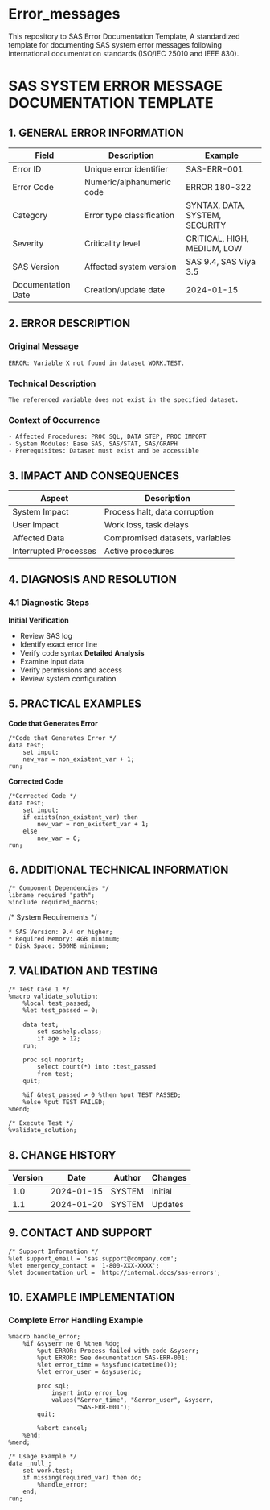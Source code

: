 # Error_messages
This repository to SAS Error Documentation Template, A standardized template for documenting SAS system error messages following international documentation standards (ISO/IEC 25010 and IEEE 830).

# SAS SYSTEM ERROR MESSAGE DOCUMENTATION TEMPLATE

## 1. GENERAL ERROR INFORMATION


| Field | Description | Example |
|-------|-------------|---------|
| Error ID | Unique error identifier | SAS-ERR-001 |
| Error Code | Numeric/alphanumeric code | ERROR 180-322 |
| Category | Error type classification | SYNTAX, DATA, SYSTEM, SECURITY |
| Severity | Criticality level | CRITICAL, HIGH, MEDIUM, LOW |
| SAS Version | Affected system version | SAS 9.4, SAS Viya 3.5 |
| Documentation Date | Creation/update date | 2024-01-15 |

## 2. ERROR DESCRIPTION
### Original Message 
```ERROR: Variable X not found in dataset WORK.TEST.```

### Technical Description 
```The referenced variable does not exist in the specified dataset.```

### Context of Occurrence ###
```
- Affected Procedures: PROC SQL, DATA STEP, PROC IMPORT
- System Modules: Base SAS, SAS/STAT, SAS/GRAPH
- Prerequisites: Dataset must exist and be accessible
```

## 3. IMPACT AND CONSEQUENCES

| Aspect | Description |
|---------|-------------|
| System Impact | Process halt, data corruption |
| User Impact | Work loss, task delays |
| Affected Data | Compromised datasets, variables |
| Interrupted Processes | Active procedures |

## 4. DIAGNOSIS AND RESOLUTION

### 4.1 Diagnostic Steps
 **Initial Verification**
- Review SAS log
- Identify exact error line
- Verify code syntax
**Detailed Analysis**
- Examine input data
- Verify permissions and access
- Review system configuration

## 5. PRACTICAL EXAMPLES

**Code that Generates Error**
```
/*Code that Generates Error */
data test;
    set input;
    new_var = non_existent_var + 1;
run;
```
**Corrected Code**
```
/*Corrected Code */
data test;
    set input;
    if exists(non_existent_var) then
        new_var = non_existent_var + 1;
    else
        new_var = 0;
run;
```

## 6. ADDITIONAL TECHNICAL INFORMATION
```
/* Component Dependencies */
libname required "path";
%include required_macros;
```

/* System Requirements */
```
* SAS Version: 9.4 or higher;
* Required Memory: 4GB minimum;
* Disk Space: 500MB minimum;
```

## 7. VALIDATION AND TESTING

```
/* Test Case 1 */
%macro validate_solution;
    %local test_passed;
    %let test_passed = 0;
    
    data test;
        set sashelp.class;
        if age > 12;
    run;
    
    proc sql noprint;
        select count(*) into :test_passed
        from test;
    quit;
    
    %if &test_passed > 0 %then %put TEST PASSED;
    %else %put TEST FAILED;
%mend;
```

```
/* Execute Test */
%validate_solution;
```
## 8. CHANGE HISTORY

| Version | Date | Author | Changes |
|---------|------|--------|---------|
| 1.0 | 2024-01-15 | SYSTEM | Initial |
| 1.1 | 2024-01-20 | SYSTEM | Updates |

## 9. CONTACT AND SUPPORT
```
/* Support Information */
%let support_email = 'sas.support@company.com';
%let emergency_contact = '1-800-XXX-XXXX';
%let documentation_url = 'http://internal.docs/sas-errors';
```
## 10. EXAMPLE IMPLEMENTATION

### Complete Error Handling Example 
```
%macro handle_error;
    %if &syserr ne 0 %then %do;
        %put ERROR: Process failed with code &syserr;
        %put ERROR: See documentation SAS-ERR-001;
        %let error_time = %sysfunc(datetime());
        %let error_user = &sysuserid;
        
        proc sql;
            insert into error_log
            values("&error_time", "&error_user", &syserr,
                   "SAS-ERR-001");
        quit;
        
        %abort cancel;
    %end;
%mend;

/* Usage Example */
data _null_;
    set work.test;
    if missing(required_var) then do;
        %handle_error;
    end;
run;

```

